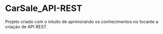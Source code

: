 # CarSale_API-REST
Projeto criado com o intuito de aprimorando os conhecimentos no tocante a criação de API REST.
